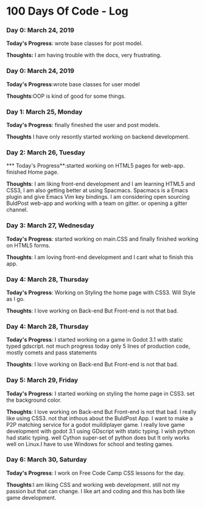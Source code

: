 # 100 Days Of Code - Log

### Day 0: March 24, 2019


**Today's Progress**: wrote base classes for post model.
  
**Thoughts:** I am having trouble with the docs, very frustrating.



### Day 0: March 24, 2019 


**Today's Progress**:wrote base classes for user model 

**Thoughts**:OOP is kind of good for some things.




### Day 1: March 25, Monday

**Today's Progress**: finally fineshed the user and post models.

**Thoughts** I have only resontly started working on backend development. 
 
 
 
### Day 2: March 26, Tuesday

*** Today's Progress**:started working on HTML5 pages for web-app. finished Home page.

**Thoughts**: I am liking front-end development and I am learning HTML5 and CSS3, I am also getting better at using Spacmacs. Spacmacs is a Emacs plugin and give Emacs Vim key bindings. I am considering open sourcing BuldPost web-app and working with a team on gitter. or opening a gitter channel.

### Day 3: March 27, Wednesday

**Today's Progress**: started working on main.CSS and finally finished working on HTML5 forms.

**Thoughts**: I am loving front-end development and I cant what to finish this app.

### Day 4: March 28, Thursday

**Today's Progress**: Working on Styling the home page with CSS3. Will Style as I go.

**Thoughts**: I love working on Back-end But Front-end is not that bad.

### Day 4: March 28, Thursday

**Today's Progress**: I started working on a game in Godot 3.1 with static typed gdscript. not much progress today only 5 lines of production code, mostly comets and pass statements  

**Thoughts**: I love working on Back-end But Front-end is not that bad.

### Day 5: March 29, Friday

**Today's Progress**: I started working on styling the home page in CSS3. set 
the background color.

**Thoughts**: I love working on Back-end But Front-end is not that bad. I really like using CSS3. not that inthous about the BuldPost App. I want to make a 
P2P matching service for a godot muildiplayer game. I really love 
game development with godot 3.1 using GDscript with static typing. I wish python had static typing. well Cython super-set of python does but It only works well on Linux.I have to use Windows for school and testing games.

### Day 6: March 30, Saturday

**Today's Progress**: I work on Free Code Camp CSS lessons for the day.

**Thoughts**:I am liking CSS and working web development. still not my passion but that can change. I like art and coding and this has both 
like game development.
